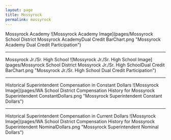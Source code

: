 ```yaml
---
layout: page
title: Mossyrock
permalink: mossyrock
---
```



Mossyrock Academy
![Mossyrock Academy Image](pages/Mossyrock School District Mossyrock AcademyDual Credit BarChart.png "Mossyrock Academy Dual Credit Participation")

___

Mossyrock Jr./Sr. High School
![Mossyrock Jr./Sr. High School Image](pages/Mossyrock School District Mossyrock Jr./Sr. High SchoolDual Credit BarChart.png "Mossyrock Jr./Sr. High School Dual Credit Participation")

___

Historical Superintendent Compensation in Constant Dollars
![Mossyrock Image](pages/WA School District Compensation History for Mossyrock Superintendent ConstantDollars.png "Mossyrock Superintendent Constant Dollars")

___

Historical Superintendent Compensation in Current Dollars
![Mossyrock Image](pages/WA School District Compensation History for Mossyrock Superintendent NominalDollars.png "Mossyrock Superintendent Nominal Dollars")